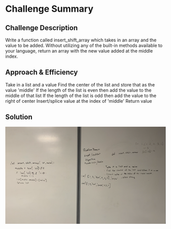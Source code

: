# Challenge Summary
<!-- Short summary or background information -->

## Challenge Description
Write a function called insert_shift_array which takes in an array and the value to be added. Without utilizing any of the built-in methods available to your language, return an array with the new value added at the middle index.

## Approach & Efficiency
Take in a list and a value
Find the center of the list and store that as the value 'middle'
If the length of the list is even then add the value to the middle of that list
If the length of the list is odd then add the value to the right of center
Insert/splice value at the index of 'middle'
Return value

## Solution
![array_shift](/assets/array_shift.png)